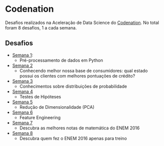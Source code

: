 # Codenation
Desafios realizados na Aceleração de Data Science do [Codenation](https://drive.google.com/file/d/1suRgQhppJW1zhiuqkVGEOauMP3r6WQIT/view?usp=sharing). No total foram 8 desafios, 1 a cada semana.

## Desafios

* [Semana 1](https://github.com/mibezerra/Codenation/tree/master/data-science-0):
    * Pré-processamento de dados em Python
* [Semana 2](https://github.com/mibezerra/Codenation/blob/master/coestatistica-1/)
    * Conhecendo melhor nossa base de consumidores: qual estado possui os clientes com melhores pontuações de crédito?
* [Semana 3](https://github.com/mibezerra/Codenation/blob/master/data-science-1/main.ipynb)
    * Conhecimentos sobre distribuições de probabilidade
 * [Semana 4](https://github.com/mibezerra/Codenation/blob/master/data-science-2/main.ipynb)
    * Testes de Hipóteses
* [Semana 5](https://github.com/mibezerra/Codenation/blob/master/data-science-3/main.ipynb)
   * Redução de Dimensionalidade (PCA)
* [Semana 6](https://github.com/mibezerra/Codenation/blob/master/data-science-4/main.ipynb)
   * Feature Engineering
* [Semana 7](https://github.com/mibezerra/Codenation/blob/master/enem-2/Semana%208.ipynb)
     * Descubra as melhores notas de matemática do ENEM 2016
* [Semana 8](https://github.com/mibezerra/Codenation/blob/master/enem-4/desafio9.ipynb)
     * Descubra quem fez o ENEM 2016 apenas para treino

